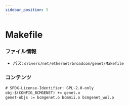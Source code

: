 ```yaml
---
sidebar_position: 5
---
```

# Makefile

### ファイル情報

- パス: `drivers/net/ethernet/broadcom/genet/Makefile`

### コンテンツ

```txt
# SPDX-License-Identifier: GPL-2.0-only
obj-$(CONFIG_BCMGENET) += genet.o
genet-objs := bcmgenet.o bcmmii.o bcmgenet_wol.o

```
